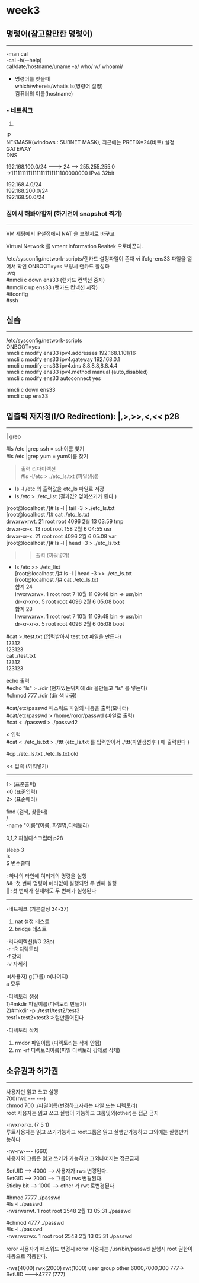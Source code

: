 # week3


## 명령어(참고할만한 명령어)
---------------------------
-man cal   
-cal -h(--help)   
cal/date/hostname/uname -a/ who/ w/ whoami/   
- 명령어를 찾을때   
which/whereis/whatis ls(명령어 설명)   
컴퓨터의 이름(hostname)   
   
### - 네트워크
 1)   
   IP   
   NEKMASK(windows : SUBNET MASK), 최근에는 PREFIX=24(비트) 설정   
   GATEWAY   
   DNS   
   
  192.168.100.0/24     ---> 24   -->  255.255.255.0   
->11111111111111111111111100000000 IPv4 32bit   
   
  192.168.4.0/24      
  192.168.200.0/24      
  192.168.50.0/24      
   
### 집에서 해봐야할꺼   (하기전에 snapshot 찍기)
----------------------         
VM 세팅에서 IP설정에서 NAT 을 브릿지로 바꾸고      

Virtual Network 를 vment information Realtek 으로바꾼다.      

/etc/sysconfig/network-scripts/랜카드 설정파일이 존재
vi ifcfg-ens33
 파일을 열어서 확인 ONBOOT=yes 부팅시 랜카드 활성화      
  :wq      
#nmcli c down ens33 (랜카드 컨넥션 중지)      
#nmcli c up ens33  (랜카드 컨넥션 시작)      
#ifconfig      
#ssh      
## 실습
----------------------      

/etc/sysconfig/network-scripts      
ONBOOT=yes      
nmcli c modify ens33 ipv4.addresses 192.168.1.101/16      
nmcli c modify ens33 ipv4.gateway 192.168.0.1      
nmcli c modify ens33 ipv4.dns 8.8.8.8,8.8.4.4      
nmcli c modify ens33 ipv4.method manual (auto,disabled)      
nmcli c modify ens33 autoconnect yes      
      
nmcli c down ens33      
nmcli c up ens33      
    
## 입출력 재지정(I/O Redirection): |,>,>>,<,<< p28    
----------------------
      
| grep      
      
#ls /etc |grep ssh = ssh이름 찾기      
#ls /etc |grep yum = yum이름 찾기      
      
      
> 출력 리다이렉션      
#ls -l/etc > ./etc_ls.txt  (파일생성)       
 - ls -l /etc 의 출력값을 etc_ls 파일로 저장      
 - ls /etc > ./etc_list (결과값? 덮어쓰기가 된다.)      
      
      
[root@localhost /]# ls -l | tail -3 > ./etc_ls.txt      
[root@localhost /]# cat ./etc_ls.txt      
drwxrwxrwt.  21 root root 4096  2월 13 03:59 tmp      
drwxr-xr-x.  13 root root  158  2월  6 04:55 usr      
drwxr-xr-x.  21 root root 4096  2월  6 05:08 var      
[root@localhost /]# ls -l | head -3 > ./etc_ls.txt      
      
>> 출력 (끼워넣기)      
 - ls /etc >> ./etc_list       
[root@localhost /]# ls -l | head -3 >> ./etc_ls.txt      
[root@localhost /]# cat ./etc_ls.txt      
합계 24      
lrwxrwxrwx.   1 root root    7 10월 11 09:48 bin -> usr/bin      
dr-xr-xr-x.   5 root root 4096  2월  6 05:08 boot      
합계 28      
lrwxrwxrwx.   1 root root    7 10월 11 09:48 bin -> usr/bin      
dr-xr-xr-x.   5 root root 4096  2월  6 05:08 boot      
      
      
#cat >./test.txt  (입력받아서 test.txt 파일을 만든다)      
12312      
123123      
cat ./test.txt      
12312      
123123      
      
echo 출력      
#echo "ls" > ./dir  (현재있는위치에 dir 을만들고 "ls" 를 넣는다)         
#chmod 777 ./dir (dir 색 바꿈)      
      
#cat/etc/passwd 패스워드 파일의 내용을 출력(모니터)      
#cat/etc/passwd > /home/roror/passwd (파일로 출력)      
#cat < ./passwd > ./passwd2      
      
      
< 입력      
#cat < ./etc_ls.txt > ./ttt (etc_ls.txt 를 입력받아서 ./ttt(파일생성후 ) 에 출력한다 )      
      
      
#cp ./etc_ls.txt ./etc_ls.txt.old      
      

<< 입력 (끼워넣기)      

------------------------------------------------------

1> (표준출력)   
<0 (표준입력)   
2> (표준에러)   

find (검색, 찾을때)   
/   
-name "이름"(이름, 파일명,디렉토리)   
   
0,1,2 파일디스크립터 p28   
   
sleep 3   
ls   
$ 변수쓸때   
   
: 하나의 라인에 여러개의 명령을 실행   
&& :첫 번째 명령이 에러없이 실행되면 두 번째 실행   
|| :첫 번째가 실패해도 두 번째가 실행된다   

   
---------------------------------------------------------

-네트워크 (기본설정 34-37)   
 1) nat 설정 테스트   
 2) bridge 테스트   
   
-리다이렉션(I/O 28p)   
-r -R 디렉토리   
-f 강제   
-v 자세히   

u(사용자) g(그룹) o(나머지)   
a 모두    
   
-디렉토리 생성   
1)#mkdir 파일이름(디렉토리 만들기)   
2)#mkdir -p ./test1/test2/test3   
test1>test2>test3 처럼만들어진다   
   
-디렉토리 삭제   
1) rmdor 파일이름 (디렉토리는 삭제 안됨)   
2) rm -rf 디렉토리이름(파일 디렉토리 강제로 삭제)   
   
## 소유권과 허가권
-------------
   

사용자만 읽고 쓰고 실행   
700(rwx --- ---)   
chmod 700 ./파일이름(변경하고자하는 파일 또는 디렉토리)   
root 사용자는 읽고 쓰고 실행이 가능하고 그룹및외(other)는 접근 금지   
   
-rwxr-xr-x. (7 5 1)   
루트사용자는 읽고 쓰기가능하고 root그룹은 읽고 실행만가능하고 그외에는 실행만가능하다   
   
-rw-rw---- (660)   
사용자와 그룹은 읽고 쓰기가 가능하고 그외나머지는 접근금지   
   
   
SetUID --> 4000  --> 사용자가 rws 변경된다.   
SetGID --> 2000  --> 그룹이 rws 변경된다.   
Sticky bit --> 1000 --> other 가 rwt 로변경된다   
   
   
#hmod 7777 ./passwd   
#ls -l ./passwd   
-rwsrwsrwt. 1 root root 2548  2월 13 05:31 ./passwd   
   
   

#chmod 4777 ./passwd   
#ls -l ./passwd   
-rwsrwxrwx. 1 root root 2548  2월 13 05:31 ./passwd   

roror 사용자가 패스워드 변경시
roror 사용자는 /usr/bin/passwd 실행시 root 권한이 자동으로 작동한다.


-rws(4000) rwx(2000) rwt(1000)
 user      group     other
 6000,7000,300
 777-> SetUID --->4777 (777)
